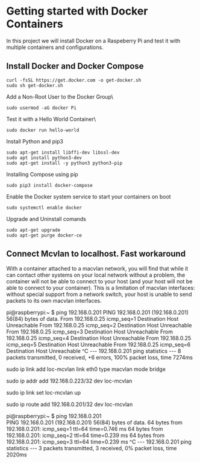# Getting started with Docker Containers

In this project we will install Docker on a Raspeberry Pi and test it with multiple containers and configurations.

## Install Docker and Docker Compose
```
curl -fsSL https://get.docker.com -o get-docker.sh
sudo sh get-docker.sh
```
Add a Non-Root User to the Docker Group\
```
sudo usermod -aG docker Pi
```
Test it with a Hello World Container\
```
sudo docker run hello-world
```

Install Python and pip3
```
sudo apt-get install libffi-dev libssl-dev
sudo apt install python3-dev
sudo apt-get install -y python3 python3-pip
```
Installing Compose using pip
```
sudo pip3 install docker-compose
```
Enable the Docker system service to start your containers on boot
```
sudo systemctl enable docker
```
Upgrade and Uninstall comands
```
sudo apt-get upgrade
sudo apt-get purge docker-ce
```


## Connect Mcvlan to localhost. Fast workaround
With a container attached to a macvlan network, you will find that while it can contact other systems on your local network without a problem, the container will not be able to connect to your host (and your host will not be able to connect to your container). This is a limitation of macvlan interfaces: without special support from a network switch, your host is unable to send packets to its own macvlan interfaces.

pi@raspberrypi:~ $ ping 192.168.0.201
PING 192.168.0.201 (192.168.0.201) 56(84) bytes of data.
From 192.168.0.25 icmp_seq=1 Destination Host Unreachable
From 192.168.0.25 icmp_seq=2 Destination Host Unreachable
From 192.168.0.25 icmp_seq=3 Destination Host Unreachable
From 192.168.0.25 icmp_seq=4 Destination Host Unreachable
From 192.168.0.25 icmp_seq=5 Destination Host Unreachable
From 192.168.0.25 icmp_seq=6 Destination Host Unreachable
^C
--- 192.168.0.201 ping statistics ---
8 packets transmitted, 0 received, +6 errors, 100% packet loss, time 7274ms

sudo ip link add loc-mcvlan link eth0 type macvlan mode bridge

sudo ip addr add 192.168.0.223/32 dev loc-mcvlan

sudo ip link set loc-mcvlan up

sudo ip route add 192.168.0.201/32 dev loc-mcvlan


pi@raspberrypi:~ $ ping 192.168.0.201                               
PING 192.168.0.201 (192.168.0.201) 56(84) bytes of data.
64 bytes from 192.168.0.201: icmp_seq=1 ttl=64 time=0.746 ms
64 bytes from 192.168.0.201: icmp_seq=2 ttl=64 time=0.239 ms
64 bytes from 192.168.0.201: icmp_seq=3 ttl=64 time=0.239 ms
^C
--- 192.168.0.201 ping statistics ---
3 packets transmitted, 3 received, 0% packet loss, time 2020ms
